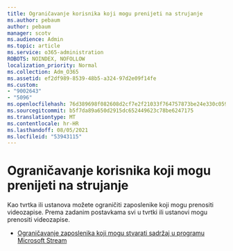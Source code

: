 ```yaml
---
title: Ograničavanje korisnika koji mogu prenijeti na strujanje
ms.author: pebaum
author: pebaum
manager: scotv
ms.audience: Admin
ms.topic: article
ms.service: o365-administration
ROBOTS: NOINDEX, NOFOLLOW
localization_priority: Normal
ms.collection: Adm_O365
ms.assetid: ef2df989-8539-48b5-a324-97d2e09f14fe
ms.custom:
- "9002643"
- "5096"
ms.openlocfilehash: 76d389698f082608d2cf7e2f21033f764757873be24e330c0596e053b4a85ea6
ms.sourcegitcommit: b5f7da89a650d2915dc652449623c78be6247175
ms.translationtype: MT
ms.contentlocale: hr-HR
ms.lasthandoff: 08/05/2021
ms.locfileid: "53943115"
---
```

# <a name="restrict-users-who-can-upload-to-stream"></a>Ograničavanje korisnika koji mogu prenijeti na strujanje

Kao tvrtka ili ustanova možete ograničiti zaposlenike koji mogu prenositi videozapise. Prema zadanim postavkama svi u tvrtki ili ustanovi mogu prenositi videozapise.

- [Ograničavanje zaposlenika koji mogu stvarati sadržaj u programu Microsoft Stream](/stream/restrict-uploaders)
